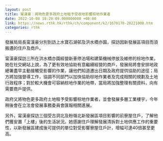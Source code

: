 ```yaml
---
layout: post
title: 甯漢豪：將物色更多政府土地租予受收地影響棕地作業者
date: 2022-10-08 18:29:09.000000000 +08:00
link: https://news.rthk.hk/rthk/ch/component/k2/1670170-20221008.htm
categories: rthk
---
```


發展局局長甯漢豪分別到訪上水寶石湖邨及洪水橋亦園，探訪因新發展區項目而須搬遷的住戶及商戶。

甯漢豪探訪三所在洪水橋亦園經營新車停泊場和建築機械停放及維修的棕地作業，她在社交網站上說，為了更有效地協助有意繼續經營的商戶，發展局將會安排地政總署盡早主動接觸受影響的作業，讓他們知道遷出日期及政府提供協助的途徑；局方將加強督導工作，協調不同部門以加快協助棕地作業者及完成相關的規劃及土地行政程序；對於較大機會可容納棕地作業的地帶，當局將加強整理有關資料，向有需要商戶提供。

政府又將物色更多政府土地租予受影響棕地作業者，並會發展多層工業樓宇，今年稍後會在立法會發展事務委員會匯報相關進展。

另外，甯漢豪探訪三個受古洞北及粉嶺北新發展區項目影響的前寮屋住戶，了解他們獲安置「上樓」後的生活狀況。她感謝住戶理解發展清拆對土地供應工作的重要性，以新發展區建成後可提供的單位對受影響寮屋住戶計，增幅可達40倍甚至更高。
